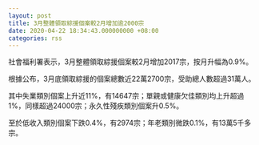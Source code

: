 ```yaml
---
layout: post
title: 3月整體領取綜援個案較2月增加逾2000宗
date: 2020-04-22 18:34:43.000000000 +08:00
categories: rss
---
```


社會福利署表示，3月整體領取綜援個案較2月增加2017宗，按月升幅為0.9%。

根據公布，3月底領取綜援的個案總數近22萬2700宗，受助總人數超過31萬人。
 
其中失業類別個案上升近11%，有14647宗；單親或健康欠佳類別均上升超過1%，同樣超過24000宗；永久性殘疾類別個案升0.5%。

至於低收入類別個案下跌0.4%，有2974宗；年老類別微跌0.1%，有13萬5千多宗。
